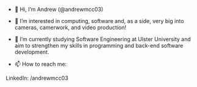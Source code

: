 - 👋 Hi, I’m Andrew (@andrewmcc03)
- 👀 I’m interested in computing, software and, as a side, very big into cameras, camerwork, and video production!
- 🌱 I’m currently studying Software Engineering at Ulster University and aim to strengthen my skills in programming and back-end software development.

- 📫 How to reach me:

LinkedIn: /andrewmcc03

<!---
andrewmcc03/andrewmcc03 is a ✨ special ✨ repository because its `README.md` (this file) appears on your GitHub profile.
You can click the Preview link to take a look at your changes.
--->
